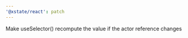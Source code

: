 ```yaml
---
'@xstate/react': patch
---
```


Make useSelector() recompute the value if the actor reference changes
